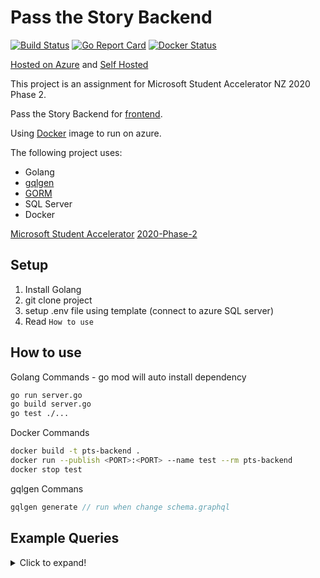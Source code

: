 # Pass the Story Backend

[![Build Status](https://dev.azure.com/chengzhenyang/pts-backend/_apis/build/status/scorpionknifes.pts-backend?branchName=master)](https://dev.azure.com/chengzhenyang/pts-backend/_build/latest?definitionId=3&branchName=master) [![Go Report Card](https://goreportcard.com/badge/github.com/scorpionknifes/pts-backend)](https://goreportcard.com/report/github.com/scorpionknifes/pts-backend)
[![Docker Status](https://img.shields.io/docker/cloud/build/zhenknz/pts-backend)](https://hub.docker.com/repository/docker/zhenknz/pts-backend/)

[Hosted on Azure](https://pts-backend.azurewebsites.net/) and [Self Hosted](https://zhenk.ml/)

This project is an assignment for Microsoft Student Accelerator NZ 2020 Phase 2.

Pass the Story Backend for [frontend](https://github.com/scorpionknifes/pts-frontend).

Using [Docker](https://hub.docker.com/repository/docker/zhenknz/pts-backend) image to run on azure.



The following project uses:
- Golang
- [gqlgen](https://gqlgen.com/)
- [GORM](https://gorm.io/index.html)
- SQL Server
- Docker

[Microsoft Student Accelerator](http://aka.ms/nzmsawebsite)
[2020-Phase-2](https://github.com/NZMSA/2020-Phase-2)

## Setup

1. Install Golang
2. git clone project
3. setup .env file using template (connect to azure SQL server)
4. Read ```How to use```

## How to use

Golang Commands - go mod will auto install dependency
```bash
go run server.go
go build server.go
go test ./...
```

Docker Commands
```bash
docker build -t pts-backend .
docker run --publish <PORT>:<PORT> --name test --rm pts-backend
docker stop test
```

gqlgen Commans
```go
gqlgen generate // run when change schema.graphql
```

## Example Queries
<details>
  <summary>Click to expand!</summary>
  ```go
# Write your query or mutation here
query stories {
  stories{
    id
    name
    count
    people
    tags
    createdAt
    updatedAt
  }
}

mutation createStory {
  createStory(input: {
    name: "Anonymous's 2000",
    tags: "example, cool, love"
  }){
    id
    name
    tags
  }
}

subscription subscriptionStory {
  stories{
    id
    name
    count
    people
    tags
    createdAt
    updatedAt
  }
}

query Story {
  story(id: 1) {
    id
    name
    turns{
      id
      value
      user{
        id
      }
    }
    count
    people
    tags
    createdAt
    updatedAt
  }
}
  ```

</details>
